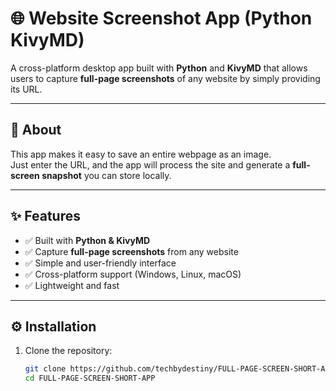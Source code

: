 # 🌐 Website Screenshot App (Python KivyMD)

A cross-platform desktop app built with **Python** and **KivyMD** that allows users to capture **full-page screenshots** of any website by simply providing its URL.  

---

## 📖 About
This app makes it easy to save an entire webpage as an image.  
Just enter the URL, and the app will process the site and generate a **full-screen snapshot** you can store locally.  

---

## ✨ Features
- ✅ Built with **Python & KivyMD**  
- ✅ Capture **full-page screenshots** from any website  
- ✅ Simple and user-friendly interface  
- ✅ Cross-platform support (Windows, Linux, macOS)  
- ✅ Lightweight and fast  

---

## ⚙️ Installation

1. Clone the repository:
   ```bash
   git clone https://github.com/techbydestiny/FULL-PAGE-SCREEN-SHORT-APP.git
   cd FULL-PAGE-SCREEN-SHORT-APP
